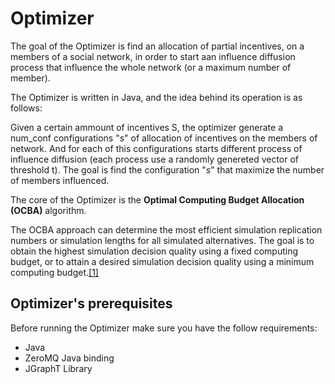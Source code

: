 # Optimizer

The goal of the Optimizer is find an allocation of partial incentives, on a members of a social network, in order to  start aan influence diffusion process that influence the whole network (or a maximum number of member).

The Optimizer is written in Java, and the idea behind its operation is as follows:

Given a certain ammount of incentives S, the optimizer generate a num_conf configurations "*s*" of allocation of incentives on the members of network. And for each of this configurations starts different process of influence diffusion (each process use a randomly genereted vector of threshold t). The goal is find the configuration "_s_" that maximize the number of members influenced.


The core of the Optimizer is the **Optimal Computing Budget Allocation (OCBA)** algorithm.

The OCBA approach can determine the most efficient simulation replication numbers or simulation lengths for all simulated alternatives. The goal is to obtain the highest simulation decision quality using a fixed computing budget, or to attain a desired simulation decision quality using a minimum computing budget.[[1]](http://mason.gmu.edu/~cchen9/ocba.html)

## Optimizer's prerequisites
Before running the Optimizer make sure you have the follow requirements:

* Java
* ZeroMQ Java binding
* JGraphT Library
